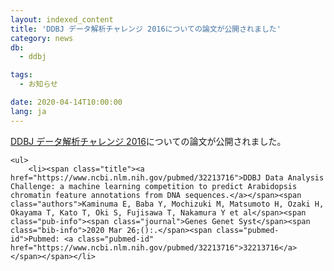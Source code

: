 ```yaml
---
layout: indexed_content
title: 'DDBJ データ解析チャレンジ 2016についての論文が公開されました'
category: news
db:
  - ddbj

tags:
  - お知らせ

date: 2020-04-14T10:00:00
lang: ja
---
```


<p><a href="https://www.ddbj.nig.ac.jp/activities/training-ddbj-challenge.html">DDBJ データ解析チャレンジ 2016</a>についての論文が公開されました。</p>
<div id="pub-list">

    <ul>
        <li><span class="title"><a href="https://www.ncbi.nlm.nih.gov/pubmed/32213716">DDBJ Data Analysis Challenge: a machine learning competition to predict Arabidopsis chromatin feature annotations from DNA sequences.</a></span><span class="authors">Kaminuma E, Baba Y, Mochizuki M, Matsumoto H, Ozaki H, Okayama T, Kato T, Oki S, Fujisawa T, Nakamura Y et al</span><span class="pub-info"><span class="journal">Genes Genet Syst</span><span class="bib-info">2020 Mar 26;():.</span><span class="pubmed-id">Pubmed: <a class="pubmed-id" href="https://www.ncbi.nlm.nih.gov/pubmed/32213716">32213716</a></span></span></li>
</div>
